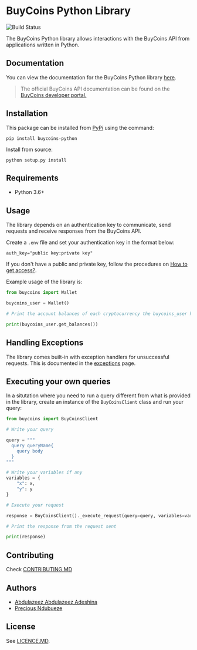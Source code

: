 # BuyCoins Python Library
![Build Status](https://travis-ci.com/Youngestdev/BuyCoins-Python.svg?token=pbxtdupXniDaRVenvvya&branch=main)

The BuyCoins Python library allows interactions with the BuyCoins API from applications written in Python.

## Documentation

You can view the documentation for the BuyCoins Python library [here](https://youngestdev.gitbook.io/buycoins-python-library).

> The official BuyCoins API documentation can be found on the [BuyCoins developer portal.](https://https://developers.buycoins.africa/)

## Installation

This package can be installed from [PyPi](https://pypi.org) using the command:

```shell
pip install buycoins-python
```

Install from source:

```shell
python setup.py install
```

## Requirements

- Python 3.6+

## Usage

The library depends on an authentication key to communicate, send requests and receive responses from the BuyCoins API.

Create a `.env` file and set your authentication key in the format below:

```dotenv
auth_key="public key:private key"
```

If you don't have a public and private key, follow the procedures
on [How to get access?](https://developers.buycoins.africa/#how-do-i-get-access).

Example usage of the library is:

```python
from buycoins import Wallet

buycoins_user = Wallet()

# Print the account balances of each cryptocurrency the buycoins_user have.

print(buycoins_user.get_balances())
```

## Handling Exceptions

The library comes built-in with exception handlers for unsuccessful requests. This is documented in
the [exceptions](https://youngestdev.gitbook.io/buycoins-python-library/exceptions) page.

## Executing your own queries

In a situtation where you need to run a query different from what is provided in the library, create an instance of
the `BuyCoinsClient` class and run your query:

```python
from buycoins import BuyCoinsClient

# Write your query

query = """
  query queryName{
    query body
  }
"""

# Write your variables if any
variables = {
    "x": x,
    "y": y
}

# Execute your request

response = BuyCoinsClient()._execute_request(query=query, variables=variables)

# Print the response from the request sent

print(response)
```

## Contributing

Check [CONTRIBUTING.MD](./CONTRIBUTING.MD)

## Authors

- [Abdulazeez Abdulazeez Adeshina](https://twitter.com/kvng_zeez)
- [Precious Ndubueze](https://twitter.com/pgabbyprecious)

## License

See [LICENCE.MD](./LICENSE).
